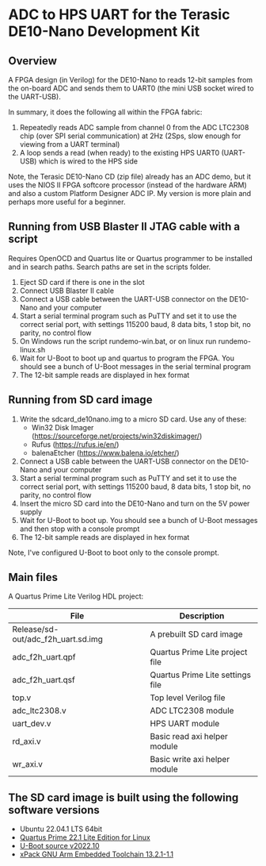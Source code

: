 # ADC to HPS UART for the Terasic DE10-Nano Development Kit

## Overview

A FPGA design (in Verilog) for the DE10-Nano to reads 12-bit samples from the on-board ADC and sends them to UART0 (the mini USB socket wired to the UART-USB).

In summary, it does the following all within the FPGA fabric:
1. Repeatedly reads ADC sample from channel 0 from the ADC LTC2308 chip (over SPI serial communication) at 2Hz (2Sps, slow enough for viewing from a UART terminal)
2. A loop sends a read (when ready) to the existing HPS UART0 (UART-USB) which is wired to the HPS side

Note, the Terasic DE10-Nano CD (zip file) already has an ADC demo, but it uses the NIOS II FPGA softcore processor (instead of the hardware ARM) and also a custom Platform Designer ADC IP.  My version is more plain and perhaps more useful for a beginner.

## Running from USB Blaster II JTAG cable with a script

Requires OpenOCD and Quartus lite or Quartus programmer to be installed and in search paths.
Search paths are set in the scripts folder.

1. Eject SD card if there is one in the slot
2. Connect USB Blaster II cable
3. Connect a USB cable between the UART-USB connector on the DE10-Nano and your computer
4. Start a serial terminal program such as PuTTY and set it to use the correct serial port, with settings 115200 baud, 8 data bits, 1 stop bit, no parity, no control flow
5. On Windows run the script rundemo-win.bat, or on linux run rundemo-linux.sh
6. Wait for U-Boot to boot up and quartus to program the FPGA.  You should see a bunch of U-Boot messages in the serial terminal program
7. The 12-bit sample reads are displayed in hex format

## Running from SD card image

1. Write the sdcard_de10nano.img to a micro SD card.  Use any of these:
   - Win32 Disk Imager (https://sourceforge.net/projects/win32diskimager/)
   - Rufus (https://rufus.ie/en/)
   - balenaEtcher (https://www.balena.io/etcher/)
2. Connect a USB cable between the UART-USB connector on the DE10-Nano and your computer
3. Start a serial terminal program such as PuTTY and set it to use the correct serial port, with settings 115200 baud, 8 data bits, 1 stop bit, no parity, no control flow
4. Insert the micro SD card into the DE10-Nano and turn on the 5V power supply
5. Wait for U-Boot to boot up.  You should see a bunch of U-Boot messages and then stop with a console prompt
6. The 12-bit sample reads are displayed in hex format

Note, I've configured U-Boot to boot only to the console prompt.

## Main files

A Quartus Prime Lite Verilog HDL project:

| File                               | Description                                         |
| ---------------------------------- | --------------------------------------------------- |
| Release/sd-out/adc_f2h_uart.sd.img | A prebuilt SD card image                            |
| adc_f2h_uart.qpf                   | Quartus Prime Lite project file                     |
| adc_f2h_uart.qsf                   | Quartus Prime Lite settings file                    |
| top.v                              | Top level Verilog file                              |
| adc_ltc2308.v                      | ADC LTC2308 module                                  |
| uart_dev.v                         | HPS UART module                                     |
| rd_axi.v                           | Basic read axi helper module                        |
| wr_axi.v                           | Basic write axi helper module                       |

## The SD card image is built using the following software versions

- Ubuntu 22.04.1 LTS 64bit
- [Quartus Prime 22.1 Lite Edition for Linux](https://www.intel.co.uk/content/www/uk/en/software/programmable/quartus-prime/download.html)
- [U-Boot source v2022.10](https://github.com/u-boot/u-boot/tree/v2022.10)
- [xPack GNU Arm Embedded Toolchain 13.2.1-1.1](https://developer.arm.com/tools-and-software/open-source-software/developer-tools/gnu-toolchain/gnu-a/downloads)
